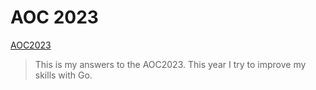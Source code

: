 # AOC 2023

[AOC2023](https://adventofcode.com/2023/)

> This is my answers to the AOC2023. This year I try to improve my skills with Go.